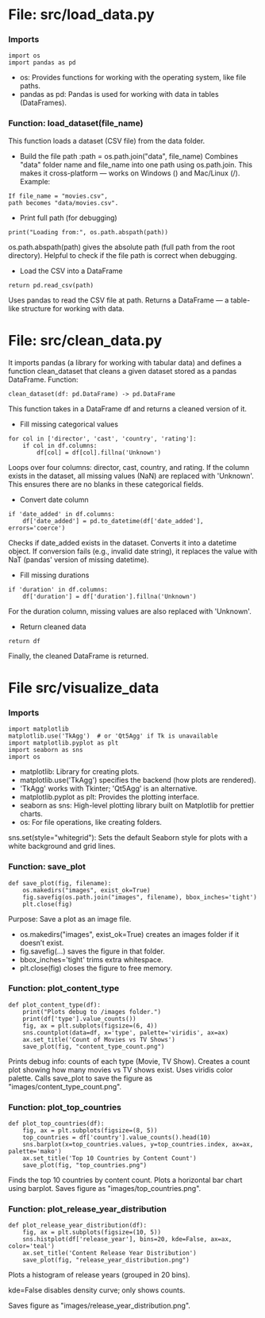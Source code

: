 # File: src/load_data.py
### Imports
```
import os
import pandas as pd
```
- os: Provides functions for working with the operating system, like file paths. 
- pandas as pd: Pandas is used for working with data in tables (DataFrames).

### Function: load_dataset(file_name)

This function loads a dataset (CSV file) from the data folder.

- Build the file path :path = os.path.join("data", file_name)
Combines "data" folder name and file_name into one path using os.path.join.
This makes it cross-platform — works on Windows (\) and Mac/Linux (/).
Example:
```
If file_name = "movies.csv",
path becomes "data/movies.csv".
```
- Print full path (for debugging)
```
print("Loading from:", os.path.abspath(path))
```
os.path.abspath(path) gives the absolute path (full path from the root directory).
Helpful to check if the file path is correct when debugging.

- Load the CSV into a DataFrame
```
return pd.read_csv(path)
```
Uses pandas to read the CSV file at path.
Returns a DataFrame — a table-like structure for working with data.

# File: src/clean_data.py

It imports pandas (a library for working with tabular data) and defines a function clean_dataset that cleans a given dataset stored as a pandas DataFrame.
Function: 
```
clean_dataset(df: pd.DataFrame) -> pd.DataFrame
```
This function takes in a DataFrame df and returns a cleaned version of it.
- Fill missing categorical values
```
for col in ['director', 'cast', 'country', 'rating']:
    if col in df.columns:
        df[col] = df[col].fillna('Unknown')
```
Loops over four columns: director, cast, country, and rating.
If the column exists in the dataset, all missing values (NaN) are replaced with 'Unknown'.
This ensures there are no blanks in these categorical fields.

- Convert date column
```
if 'date_added' in df.columns:
    df['date_added'] = pd.to_datetime(df['date_added'], errors='coerce')
```
Checks if date_added exists in the dataset.
Converts it into a datetime object.
If conversion fails (e.g., invalid date string), it replaces the value with NaT (pandas' version of missing datetime).

- Fill missing durations
```
if 'duration' in df.columns:
    df['duration'] = df['duration'].fillna('Unknown')
```
For the duration column, missing values are also replaced with 'Unknown'.
- Return cleaned data
```
return df
```
Finally, the cleaned DataFrame is returned.
# File src/visualize_data
### Imports
```
import matplotlib
matplotlib.use('TkAgg')  # or 'Qt5Agg' if Tk is unavailable
import matplotlib.pyplot as plt
import seaborn as sns
import os
```
- matplotlib: Library for creating plots.
- matplotlib.use('TkAgg') specifies the backend (how plots are rendered).
- 'TkAgg' works with Tkinter; 'Qt5Agg' is an alternative.
- matplotlib.pyplot as plt: Provides the plotting interface.
- seaborn as sns: High-level plotting library built on Matplotlib for prettier charts.
- os: For file operations, like creating folders.

sns.set(style="whitegrid"): Sets the default Seaborn style for plots with a white background and grid lines.

### Function: save_plot
```
def save_plot(fig, filename):
    os.makedirs("images", exist_ok=True)
    fig.savefig(os.path.join("images", filename), bbox_inches='tight')
    plt.close(fig)
```
Purpose: Save a plot as an image file.

- os.makedirs("images", exist_ok=True) creates an images folder if it doesn’t exist.
- fig.savefig(...) saves the figure in that folder.
- bbox_inches='tight' trims extra whitespace.
- plt.close(fig) closes the figure to free memory.

### Function: plot_content_type
```
def plot_content_type(df):
    print("Plots debug to /images folder.")
    print(df['type'].value_counts())
    fig, ax = plt.subplots(figsize=(6, 4))
    sns.countplot(data=df, x='type', palette='viridis', ax=ax)
    ax.set_title('Count of Movies vs TV Shows')
    save_plot(fig, "content_type_count.png")
```
Prints debug info: counts of each type (Movie, TV Show).
Creates a count plot showing how many movies vs TV shows exist.
Uses viridis color palette.
Calls save_plot to save the figure as "images/content_type_count.png".

### Function: plot_top_countries
```
def plot_top_countries(df):
    fig, ax = plt.subplots(figsize=(8, 5))
    top_countries = df['country'].value_counts().head(10)
    sns.barplot(x=top_countries.values, y=top_countries.index, ax=ax, palette='mako')
    ax.set_title('Top 10 Countries by Content Count')
    save_plot(fig, "top_countries.png")
```

Finds the top 10 countries by content count.
Plots a horizontal bar chart using barplot.
Saves figure as "images/top_countries.png".

### Function: plot_release_year_distribution
```
def plot_release_year_distribution(df):
    fig, ax = plt.subplots(figsize=(10, 5))
    sns.histplot(df['release_year'], bins=20, kde=False, ax=ax, color='teal')
    ax.set_title('Content Release Year Distribution')
    save_plot(fig, "release_year_distribution.png")
```

Plots a histogram of release years (grouped in 20 bins).

kde=False disables density curve; only shows counts.

Saves figure as "images/release_year_distribution.png".
